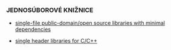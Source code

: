 ### JEDNOSÚBOROVÉ KNIŽNICE

- [single-file public-domain/open source libraries with minimal dependencies](https://github.com/nothings/stb/blob/master/docs/other_libs.md)

- [single header libraries for C/C++](https://github.com/vurtun/mmx)

